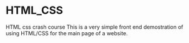 # HTML_CSS
HTML css crash course
This is a very simple front end demostration of using HTML/CSS for the main page of a website. 
